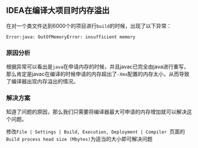 ## IDEA在编译大项目时内存溢出

在对一个类文件达到6000个的项目进行`build`的时候，出现了以下异常：

```
Error:java: OutOfMemoryError: insufficient memory
```

### 原因分析

根据异常可以看出是`java`在申请内存的时候，并且javac已完全由java进行重写，那么肯定是javac在编译的时候申请的内存超出了`-Xmx`配置的内存太小，从而导致了编译器出现内存溢出的情况。

### 解决方案

知道了问题的原因，那么我们只需要将编译器最大可申请的内存增加就可以解决这个问题。

修改`File | Settings | Build, Execution, Deployment | Compiler `页面的`Build process head size (Mbytes)`为适当的大小即可解决问题